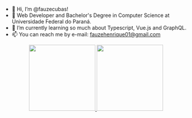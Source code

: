 - 👋 Hi, I’m @fauzecubas!
- 👀 Web Developer and Bachelor's Degree in Computer Science at Universidade Federal do Paraná.
- 🌱 I’m currently learning so much about Typescript, Vue.js and GraphQL.
- 📫 You can reach me by e-mail: fauzehenrique01@gmail.com

<div align="center">
  <a href="https://github.com/rafaballerini">
  <img height="180em" src="https://github-readme-stats.vercel.app/api?username=fauzecubas&show_icons=true&theme=dracula&include_all_commits=true&count_private=true"/>
  <img height="180em" src="https://github-readme-stats.vercel.app/api/top-langs/?username=fauzecubas&layout=compact&langs_count=7&theme=dracula"/>
</div>
